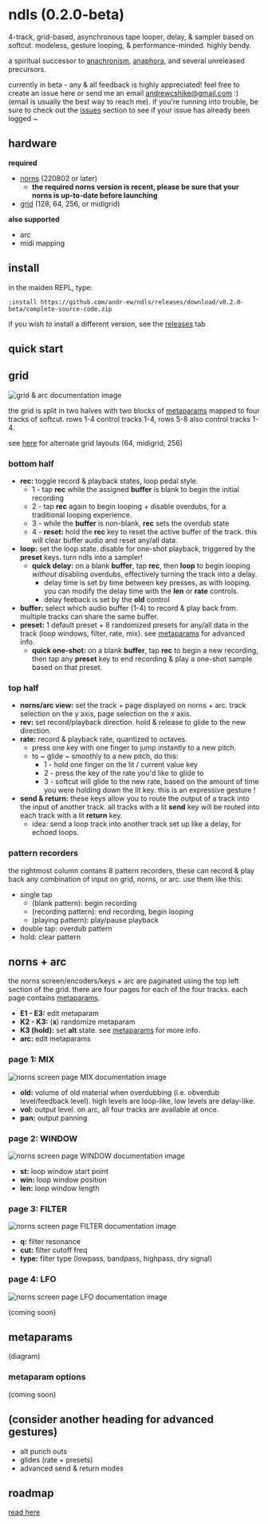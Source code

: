 # ndls (0.2.0-beta)

4-track, grid-based, asynchronous tape looper, delay, & sampler based on softcut. modeless, gesture looping, & performance-minded. highly bendy.

a spiritual successor to [anachronism](https://github.com/andr-ew/prosody#anachronsim), [anaphora](https://github.com/andr-ew/prosody#anaphora), and several unreleased precursors.

currently in beta - any & all feedback is highly appreciated! feel free to create an issue here or send me an email andrewcshike@gmail.com :) (email is usually the best way to reach me). if you're running into trouble, be sure to check out the [issues](https://github.com/andr-ew/ndls/issues) section to see if your issue has already been logged ~
## hardware

**required**

- [norns](https://github.com/p3r7/awesome-monome-norns) (220802 or later)
  - **the required norns version is recent, please be sure that your norns is up-to-date before launching**
- [grid](https://monome.org/docs/grid/) (128, 64, 256, or midigrid)

**also supported**

- arc
- midi mapping

## install

in the maiden REPL, type: 
```
;install https://github.com/andr-ew/ndls/releases/download/v0.2.0-beta/complete-source-code.zip
```

if you wish to install a different version, see the [releases](https://github.com/andr-ew/ndls/releases) tab

## quick start

## grid

![grid & arc documentation image](lib/doc/ndls_128.png)

the grid is split in two halves with two blocks of [metaparams](#metaparams) mapped to four tracks of softcut. rows 1-4 control tracks 1-4, rows 5-8 also control tracks 1-4.

see [here](lib/doc/alternate_grid_sizes.md) for alternate grid layouts (64, midigrid, 256)

### bottom half

- **rec:** toggle record & playback states, loop pedal style.
  - 1 - tap **rec** while the assigned **buffer** is blank to begin the initial recording
  - 2 - tap **rec** again to begin looping + disable overdubs, for a traditional looping experience.
  - 3 - while the **buffer** is non-blank, **rec** sets the overdub state
  - 4 - **reset:** hold the **rec** key to reset the active buffer of the track. this will clear buffer audio and reset any/all data.
- **loop:** set the loop state. disable for one-shot playback, triggered by the **preset** keys. turn ndls into a sampler!
  - **quick delay:** on a blank **buffer**, tap **rec**, then **loop** to begin looping _without_ disabling overdubs, effectively turning the track into a delay.
    - delay time is set by time between key presses, as with looping. you can modify the delay time with the **len** or **rate** controls.
    - delay feeback is set by the **old** control
- **buffer:** select which audio buffer (1-4) to record & play back from. multiple tracks can share the same buffer.
- **preset:** 1 default preset + 8 randomized presets for any/all data in the track (loop windows, filter, rate, mix). see [metaparams](#metaparams) for advanced info.
  - **quick one-shot:** on a blank **buffer**, tap **rec** to begin a new recording, then tap any **preset** key to end recording & play a one-shot sample based on that preset.


### top half

- **norns/arc view:** set the track + page displayed on norns + arc. track selection on the y axis, page selection on the x axis.
- **rev:** set record/playback direction. hold & release to glide to the new direction.
- **rate:** record & playback rate, quantized to octaves.
  - press one key with one finger to jump instantly to a new pitch.
  - to ~ glide ~ smoothly to a new pitch, do this:
    - 1 - hold one finger on the lit / current value key
    - 2 - press the key of the rate you'd like to glide to
    - 3 - softcut will glide to the new rate, based on the amount of time you were holding down the lit key. this is an expressive gesture !
- **send & return:** these keys allow you to route the output of a track into the input of another track. all tracks with a lit **send** key will be routed into each track with a lit **return** key.
  - idea: send a loop track into another track set up like a delay, for echoed loops.


### pattern recorders

the rightmost column contans 8 pattern recorders, these can record & play back any combination of input on grid, norns, or arc. use them like this:

- single tap
  - (blank pattern): begin recording
  - (recording pattern): end recording, begin looping
  - (playing pattern): play/pause playback
- double tap: overdub pattern
- hold: clear pattern

## norns + arc

the norns screen/encoders/keys + arc are paginated using the top left section of the grid. there are four pages for each of the four tracks. each page contains [metaparams](#metaparams).
- **E1 - E3:** edit metaparam
- **K2 - K3:** (**x**) randomize metaparam
- **K3 (hold):** set **alt** state. see [metaparams](#metaparams) for more info.
- **arc:** edit metaparams

### page 1: MIX

![norns screen page MIX documentation image](lib/doc/ndls_MIX.png)

- **old:** volume of old material when overdubbing (i.e. obverdub level/feedback level). high levels are loop-like, low levels are delay-like.
- **vol:** output level. on arc, all four tracks are available at once.
- **pan:** output panning

### page 2: WINDOW

![norns screen page WINDOW documentation image](lib/doc/ndls_WINDOW.png)

- **st:** loop window start point
- **win:** loop window position
- **len:** loop window length

### page 3: FILTER

![norns screen page FILTER documentation image](lib/doc/ndls_FILTER.png)

- **q:** filter resonance
- **cut:** filter cutoff freq
- **type:** filter type (lowpass, bandpass, highpass, dry signal)

### page 4: LFO

![norns screen page LFO documentation image](lib/doc/ndls_LFO.png)

(coming soon)

## metaparams

(diagram)

### metaparam options

(coming soon)

## (consider another heading for advanced gestures)
- alt punch outs
- glides (rate + presets)
- advanced send & return modes

## roadmap

[read here](https://github.com/users/andr-ew/projects/3/views/1)
